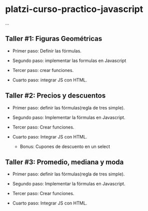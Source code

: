 # platzi-curso-practico-javascript

...

## Taller #1: Figuras Geométricas

- Primer paso: Definir las fórmulas.

- Segundo paso: implementar las formulas en Javascript

- Tercer paso: crear funciones.

- Cuarto paso: integrar JS con HTML. 


## Taller #2: Precios y descuentos

- Primer paso: definir las fórmulas(regla de tres simple).

- Segundo paso: Implementar la fórmulas en Javascript.

- Tercer paso: Crear funciones.

- Cuarto paso: Integrar JS con HTML.

    - Bonus: Cupones de descuento en un select

## Taller #3: Promedio, mediana y moda

- Primer paso: definir las fórmulas(regla de tres simple).

- Segundo paso: Implementar la fórmulas en Javascript.

- Tercer paso: Crear funciones.

- Cuarto paso: Integrar JS con HTML.